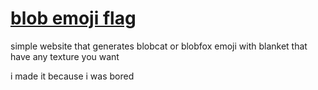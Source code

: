 # [blob emoji flag](https://auriafoxgirl.github.io/blob-emoji-flag/)
simple website that generates blobcat or blobfox emoji with blanket that have any texture you want

i made it because i was bored
